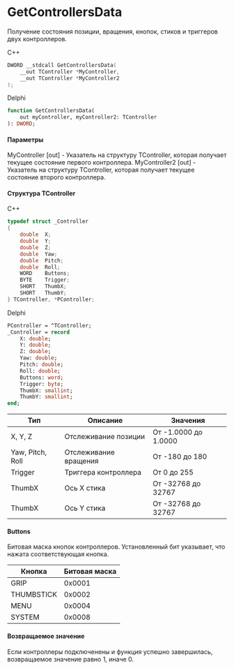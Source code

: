 ﻿# GetControllersData
Получение состояния позиции, вращения, кнопок, стиков и триггеров двух контроллеров.

С++
```c
DWORD __stdcall GetControllersData(
	__out TController *MyController,
	__out TController *MyController2
);
```

Delphi
```pascal
function GetControllersData(
	out myController, myController2: TController
): DWORD;
```

#### Параметры
MyController [out] - Указатель на структуру TController, которая получает текущее состояние первого контроллера.
MyController2 [out] - Указатель на структуру TController, которая получает текущее состояние второго контроллера.

#### Структура TController
C++
```c
typedef struct _Controller
{
	double	X;
	double	Y;
	double	Z;
	double	Yaw;
	double	Pitch;
	double	Roll;
	WORD	Buttons;
	BYTE	Trigger;
	SHORT	ThumbX;
	SHORT	ThumbY;
} TController, *PController;
```

Delphi
```pascal
PController = ^TController;
_Controller = record
	X: double;
    Y: double;
    Z: double;
    Yaw: double;
    Pitch: double;
    Roll: double;
    Buttons: word;
    Trigger: byte;
    ThumbX: smallint;
    ThumbY: smallint;
end;
```

| Тип | Описание | Значения |
| ------------- | ------------- | ------------- |
| X, Y, Z | Отслеживание позиции | От -1.0000 до 1.0000 |
| Yaw, Pitch, Roll | Отслеживание вращения | От -180 до 180 |
| Trigger | Триггера контроллера | От 0 до 255 |
| ThumbX | Ось X стика | От -32768 до 32767 |
| ThumbX | Ось Y стика | От -32768 до 32767 |

#### Buttons
Битовая маска кнопок контроллеров. Установленный бит указывает, что нажата соответствующая кнопка. 

| Кнопка | Битовая маска |
| ------------- | ------------- |
| GRIP | 0x0001  |
| THUMBSTICK | 0x0002 |
| MENU | 0x0004 |
| SYSTEM | 0x0008 |

#### Возвращаемое значение
Если контроллеры подключенены и функция успешно завершилась, возвращаемое значение равно 1, иначе 0.